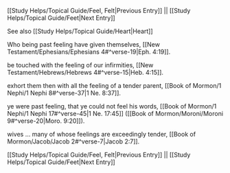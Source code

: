 [[Study Helps/Topical Guide/Feel, Felt|Previous Entry]]  ||  [[Study Helps/Topical Guide/Feet|Next Entry]]

 See also [[Study Helps/Topical Guide/Heart|Heart]]

 Who being past feeling have given themselves, [[New Testament/Ephesians/Ephesians 4#^verse-19|Eph. 4:19]].

 be touched with the feeling of our infirmities, [[New Testament/Hebrews/Hebrews 4#^verse-15|Heb. 4:15]].

 exhort them then with all the feeling of a tender parent, [[Book of Mormon/1 Nephi/1 Nephi 8#^verse-37|1 Ne. 8:37]].

 ye were past feeling, that ye could not feel his words, [[Book of Mormon/1 Nephi/1 Nephi 17#^verse-45|1 Ne. 17:45]] ([[Book of Mormon/Moroni/Moroni 9#^verse-20|Moro. 9:20]]).

 wives ... many of whose feelings are exceedingly tender, [[Book of Mormon/Jacob/Jacob 2#^verse-7|Jacob 2:7]].

[[Study Helps/Topical Guide/Feel, Felt|Previous Entry]]  ||  [[Study Helps/Topical Guide/Feet|Next Entry]]